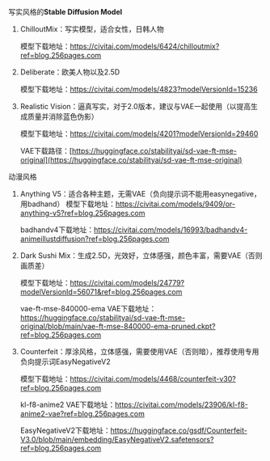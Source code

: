 写实风格的**Stable Diffusion Model** 

1. ChilloutMix：写实模型，适合女性，日韩人物

   模型下载地址：https://civitai.com/models/6424/chilloutmix?ref=blog.256pages.com

2. Deliberate：欧美人物以及2.5D

   模型下载地址：https://civitai.com/models/4823?modelVersionId=15236

3. Realistic Vision：逼真写实，对于2.0版本，建议与VAE一起使用（以提高生成质量并消除蓝色伪影）

   模型下载地址：https://civitai.com/models/4201?modelVersionId=29460

   VAE下载路径：[https://huggingface.co/stabilityai/sd-vae-ft-mse-original](https://huggingface.co/stabilityai/sd-vae-ft-mse-original)





动漫风格

1. Anything V5：适合各种主题，无需VAE（负向提示词不能用easynegative，用badhand）
   模型下载地址：https://civitai.com/models/9409/or-anything-v5?ref=blog.256pages.com

   badhandv4下载地址：https://civitai.com/models/16993/badhandv4-animeillustdiffusion?ref=blog.256pages.com

2. Dark Sushi Mix：生成2.5D，光效好，立体感强，颜色丰富，需要VAE（否则画质差）

   模型下载地址：https://civitai.com/models/24779?modelVersionId=56071&ref=blog.256pages.com

   vae-ft-mse-840000-ema VAE下载地址：https://huggingface.co/stabilityai/sd-vae-ft-mse-original/blob/main/vae-ft-mse-840000-ema-pruned.ckpt?ref=blog.256pages.com

3. Counterfeit：厚涂风格，立体感强，需要使用VAE（否则暗），推荐使用专用负向提示词EasyNegativeV2

   模型下载地址：https://civitai.com/models/4468/counterfeit-v30?ref=blog.256pages.com

   kl-f8-anime2 VAE下载地址：https://civitai.com/models/23906/kl-f8-anime2-vae?ref=blog.256pages.com 
   
   EasyNegativeV2下载地址：https://huggingface.co/gsdf/Counterfeit-V3.0/blob/main/embedding/EasyNegativeV2.safetensors?ref=blog.256pages.com

